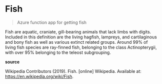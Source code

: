 # Fish

> Azure function app for getting fish


Fish are aquatic, craniate, gill-bearing animals that lack limbs with digits. Included in this definition are the living hagfish, lampreys, and cartilaginous and bony fish as well as various extinct related groups. Around 99% of living fish species are ray-finned fish, belonging to the class Actinopterygii, with over 95% belonging to the teleost subgrouping. 

**source**

Wikipedia Contributors (2019). Fish. [online] Wikipedia. Available at: https://en.wikipedia.org/wiki/Fish.